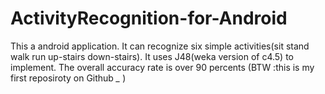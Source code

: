 ActivityRecognition-for-Android
===============================

This a android application. It can recognize six simple activities(sit stand walk run up-stairs down-stairs). It uses J48(weka version of c4.5) to implement. The overall accuracy rate is over 90 percents (BTW :this is my first reposiroty on Github *_* )
